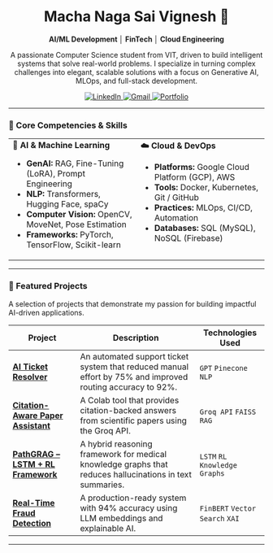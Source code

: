 <div align="center">

  <h1>Macha Naga Sai Vignesh 👋</h1>
  
  <strong>AI/ML Development │ FinTech │ Cloud Engineering</strong>
  
  <p>
    A passionate Computer Science student from VIT, driven to build intelligent systems that solve real-world problems. I specialize in turning complex challenges into elegant, scalable solutions with a focus on Generative AI, MLOps, and full-stack development.
  </p>

  <div>
    <a href="https://www.linkedin.com/in/saivigneshmn" target="_blank">
      <img src="https://img.shields.io/badge/LinkedIn-0077B5?style=for-the-badge&logo=linkedin&logoColor=white" alt="LinkedIn"/>
    </a>
    <a href="mailto:saivigneshmacha@gmail.com">
      <img src="https://img.shields.io/badge/Gmail-D14836?style=for-the-badge&logo=gmail&logoColor=white" alt="Gmail"/>
    </a>
    <a href="https://mnsv-portfolio.netlify.app/" target="https://mnsv-portfolio.netlify.app/"> <!-- Replace with your deployed portfolio URL -->
      <img src="https://img.shields.io/badge/Portfolio-3b82f6?style=for-the-badge&logo=google-chrome&logoColor=white" alt="Portfolio"/>
    </a>
  </div>

</div>

---

### 🚀 Core Competencies & Skills

<table>
  <tr>
    <td valign="top" width="50%">
      <strong>🤖 AI & Machine Learning</strong>
      <ul>
        <li><strong>GenAI:</strong> RAG, Fine-Tuning (LoRA), Prompt Engineering</li>
        <li><strong>NLP:</strong> Transformers, Hugging Face, spaCy</li>
        <li><strong>Computer Vision:</strong> OpenCV, MoveNet, Pose Estimation</li>
        <li><strong>Frameworks:</strong> PyTorch, TensorFlow, Scikit-learn</li>
      </ul>
    </td>
    <td valign="top" width="50%">
      <strong>☁️ Cloud & DevOps</strong>
      <ul>
        <li><strong>Platforms:</strong> Google Cloud Platform (GCP), AWS</li>
        <li><strong>Tools:</strong> Docker, Kubernetes, Git / GitHub</li>
        <li><strong>Practices:</strong> MLOps, CI/CD, Automation</li>
        <li><strong>Databases:</strong> SQL (MySQL), NoSQL (Firebase)</li>
      </ul>
    </td>
  </tr>
</table>

---

### 🌟 Featured Projects

A selection of projects that demonstrate my passion for building impactful AI-driven applications.

| Project                               | Description                                                                                             | Technologies Used                        |
| ------------------------------------- | ------------------------------------------------------------------------------------------------------- | ---------------------------------------- |
| **[AI Ticket Resolver][1]** | An automated support ticket system that reduced manual effort by 75% and improved routing accuracy to 92%. | `GPT` `Pinecone` `NLP`                   |
| **[Citation-Aware Paper Assistant][2]** | A Colab tool that provides citation-backed answers from scientific papers using the Groq API.              | `Groq API` `FAISS` `RAG`                 |
| **[PathGRAG – LSTM + RL Framework][3]** | A hybrid reasoning framework for medical knowledge graphs that reduces hallucinations in text summaries.     | `LSTM` `RL` `Knowledge Graphs`           |
| **[Real-Time Fraud Detection][4]** | A production-ready system with 94% accuracy using LLM embeddings and explainable AI.                   | `FinBERT` `Vector Search` `XAI`          |

[1]: https://github.com/saivigneshmn/support-ticket-AI
[2]: https://github.com/saivigneshmn/citation-aware-paper-assistant
[3]: https://github.com/saivigneshmn/PathGRAG-Graph-Based-Reasoning-with-RL-LSTM
[4]: https://github.com/saivigneshmn/llm-fraud-detection-system-ai

---

